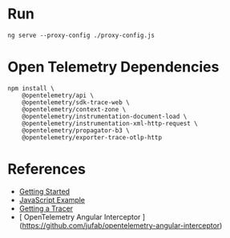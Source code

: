 # Run
```
ng serve --proxy-config ./proxy-config.js
```

# Open Telemetry Dependencies

```
npm install \
	@opentelemetry/api \
	@opentelemetry/sdk-trace-web \
	@opentelemetry/context-zone \
	@opentelemetry/instrumentation-document-load \
	@opentelemetry/instrumentation-xml-http-request \
	@opentelemetry/propagator-b3 \
	@opentelemetry/exporter-trace-otlp-http
```

# References
- [ Getting Started ](https://opentelemetry.io/docs/instrumentation/js/getting-started/browser/)
- [ JavaScript Example ](https://github.com/open-telemetry/opentelemetry-js/blob/main/examples/tracer-web/examples/xml-http-request/index.js)
- [ Getting a Tracer ](https://opentelemetry.io/docs/instrumentation/js/api/tracing)
- [ OpenTelemetry Angular Interceptor ] (https://github.com/jufab/opentelemetry-angular-interceptor)
